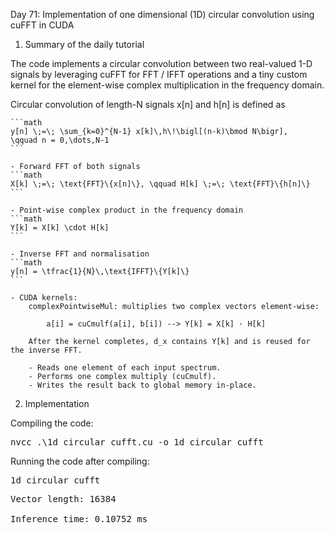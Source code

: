 Day 71: Implementation of one dimensional (1D) circular convolution using cuFFT in CUDA

1) Summary of the daily tutorial

The code implements a circular convolution between two real-valued 1-D signals by leveraging cuFFT for FFT / IFFT operations and a tiny custom kernel for the element-wise complex multiplication in the frequency domain.

Circular convolution of length-N signals x[n] and h[n] is defined as

    ```math
    y[n] \;=\; \sum_{k=0}^{N-1} x[k]\,h\!\bigl[(n-k)\bmod N\bigr],
    \qquad n = 0,\dots,N-1
    ```

	- Forward FFT of both signals
    ```math
    X[k] \;=\; \text{FFT}\{x[n]\}, \qquad H[k] \;=\; \text{FFT}\{h[n]\}	
    ```

    - Point-wise complex product in the frequency domain
    ```math
    Y[k] = X[k] \cdot H[k]
    ```

    - Inverse FFT and normalisation
    ```math
    y[n] = \tfrac{1}{N}\,\text{IFFT}\{Y[k]\}
    ```

    - CUDA kernels:
	    complexPointwiseMul: multiplies two complex vectors element-wise:

            a[i] = cuCmulf(a[i], b[i]) --> Y[k] = X[k] · H[k]

        After the kernel completes, d_x contains Y[k] and is reused for the inverse FFT.

        - Reads one element of each input spectrum.
        - Performs one complex multiply (cuCmulf).
        - Writes the result back to global memory in-place.

2) Implementation

Compiling the code:

<pre>nvcc .\1d_circular_cufft.cu -o 1d_circular_cufft</pre>

Running the code after compiling:

<pre>1d_circular_cufft</pre>

<pre>Vector length: 16384

Inference time: 0.10752 ms</pre>